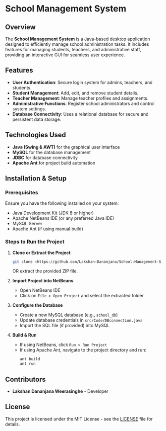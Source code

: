 # School Management System

## Overview
The **School Management System** is a Java-based desktop application designed to efficiently manage school administration tasks. It includes features for managing students, teachers, and administrative staff, providing an interactive GUI for seamless user experience.

## Features
- **User Authentication**: Secure login system for admins, teachers, and students.
- **Student Management**: Add, edit, and remove student details.
- **Teacher Management**: Manage teacher profiles and assignments.
- **Administrative Functions**: Register school administrators and control system settings.
- **Database Connectivity**: Uses a relational database for secure and persistent data storage.

## Technologies Used
- **Java (Swing & AWT)** for the graphical user interface
- **MySQL** for the database management
- **JDBC** for database connectivity
- **Apache Ant** for project build automation

## Installation & Setup

### Prerequisites
Ensure you have the following installed on your system:
- Java Development Kit (JDK 8 or higher)
- Apache NetBeans IDE (or any preferred Java IDE)
- MySQL Server
- Apache Ant (if using manual build)

### Steps to Run the Project
1. **Clone or Extract the Project**
   ```sh
   git clone <https://github.com/Lakshan-Dananjana/School-Management-System-Project-Final.git>
   ```
   OR extract the provided ZIP file.

2. **Import Project into NetBeans**
   - Open NetBeans IDE
   - Click on `File > Open Project` and select the extracted folder

3. **Configure the Database**
   - Create a new MySQL database (e.g., `school_db`)
   - Update database credentials in `src/Code/DBconnection.java`
   - Import the SQL file (if provided) into MySQL

4. **Build & Run**
   - If using NetBeans, click `Run > Run Project`
   - If using Apache Ant, navigate to the project directory and run:
     ```sh
     ant build
     ant run
     ```

## Contributors
- **Lakshan Dananjana Weerasinghe** - Developer

## License
This project is licensed under the MIT License - see the [LICENSE](LICENSE) file for details.

